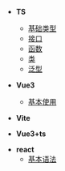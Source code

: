 * **TS**
  * [基础类型](learn_ts/基础类型)
  * [接口](learn_ts/接口)
  * [函数](learn_ts/函数)
  * [类](learn_ts/类)
  * [泛型](learn_ts/泛型)

* **Vue3**
  * [基本使用](learn_vue3/guid.md)

* **Vite**
* **Vue3+ts**

<!-- * **golang**
  * [基本语法](learn_go/基本语法) -->

* **react**
  * [基本语法](learn_react/基本语法)